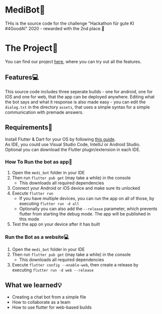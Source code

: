 # MediBot🤖
THis is the source code for the challenge "Hackathon für gute KI #4GoodAI" 2020 - rewarded with the 2nd place.🥈

# The Project📃
You can find our project [here](https://medibot.at), where you can try out all the features.

## Features💻
This source code includes three seperate builds - one for android, one for IOS and one for web, that the app can be deployed anywhere.
Editing what the bot says and what it response is also made easy - you can edit the `dialog.txt` in the directory `assets`, that uses a simple syntax for a simple communication with premade answers.

## Requirements📌
Install Flutter & Dart for your OS by following [this guide](https://flutter.dev/docs/get-started/install).  
As IDE, you could use Visual Studio Code, IntelliJ or Android Studio. Optional you can download the Flutter plugin/extension in each IDE.

### How To Run the bot as app📱
1. Open the `medi_bot` folder in your IDE
2. Then run `flutter pub get` (may take a while) in the console
   * This downloads all required dependencies
3. Connect your Android or iOS device and make sure its unlocked
4. Execute `flutter run`
   * If you have multiple devices, you can run the app on all of those, by executing `flutter run -d all`
   * Optionally you can also add the `--release` parameter, which prevents flutter from starting the debug mode. The app will be published in this mode
5. Test the app on your device after it has built

### Run the Bot as a website💻
1. Open the `medi_bot` folder in your IDE
2. Then run `flutter pub get` (may take a while) in the console
   * This downloads all required dependencies
3. Execute `flutter config --enable-web`, then create a release by executing `flutter run -d web --release`

## What we learned💡
- Creating a chat bot from a simple file
- How to collaborate as a team
- How to use flutter for web-based builds
